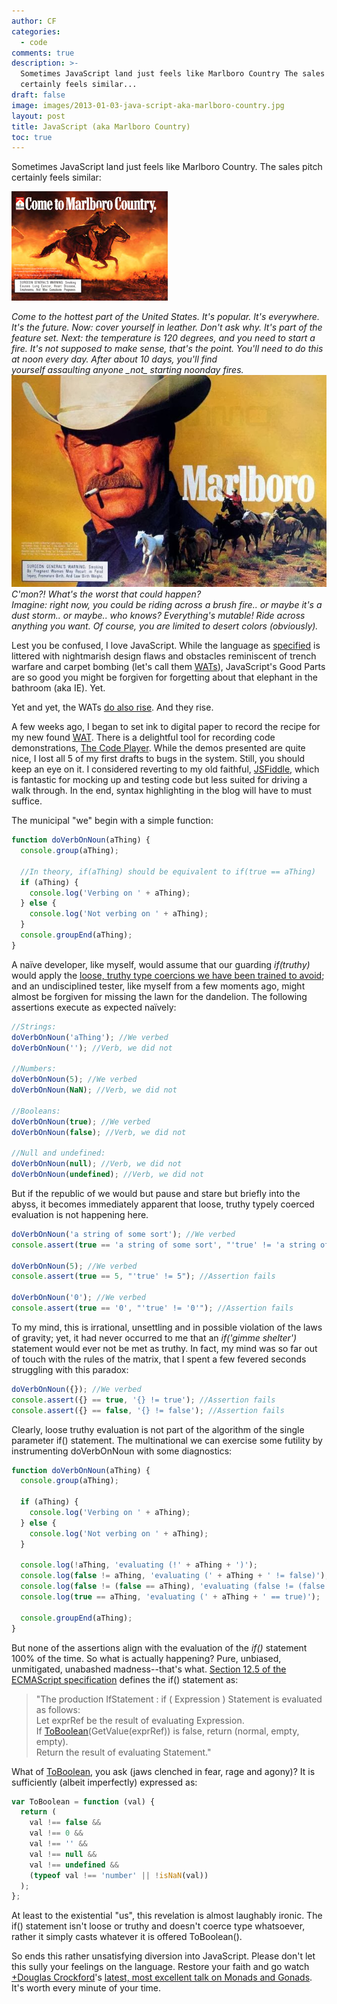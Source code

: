 ```yaml
---
author: CF
categories:
  - code
comments: true
description: >-
  Sometimes JavaScript land just feels like Marlboro Country The sales pitch
  certainly feels similar...
draft: false
image: images/2013-01-03-java-script-aka-marlboro-country.jpg
layout: post
title: JavaScript (aka Marlboro Country)
toc: true
---
```

    
Sometimes JavaScript land just feels like Marlboro Country. The sales pitch certainly feels similar:    
    
![marlboro country horse rider](https://github.com/crfroehlich/cdn/raw/main/images/marlboro_country_horse_rider.jpg)    
    
_Come to the hottest part of the United States. It's popular. It's everywhere. It's the future. Now: cover yourself in leather. Don't ask why. It's part of the feature set. Next: the temperature is 120 degrees, and you need to start a fire. It's not supposed to make sense, that's the point. You'll need to do this at noon every day. After about 10 days, you'll find yourself assaulting anyone \_not\_ starting noonday fires._    
![marlboro man](https://github.com/crfroehlich/cdn/raw/main/images/marlboro_man.jpg)    
_C'mon?! What's the worst that could happen?_    
_Imagine: right now, you could be riding across a brush fire.. or maybe it's a dust storm.. or maybe.. who knows? Everything's mutable! Ride across anything you want. Of course, you are limited to desert colors (obviously)._    
    
Lest you be confused, I love JavaScript. While the language as [specified](http://www.ecma-international.org/ecma-262/5.1/) is littered with nightmarish design flaws and obstacles reminiscent of trench warfare and carpet bombing (let's call them [WATs](https://www.destroyallsoftware.com/talks/wat)), JavaScript's Good Parts are so good you might be forgiven for forgetting about that elephant in the bathroom (aka IE). Yet.    
    
Yet and yet, the WATs [do also rise](http://www.workpump.com/bugcount/bugcount.html). And they rise.    
    
A few weeks ago, I began to set ink to digital paper to record the recipe for my new found [WAT](http://www.urbandictionary.com/define.php?term=wat&defid=3322419). There is a delightful tool for recording code demonstrations, [The Code Player](http://thecodeplayer.com/). While the demos presented are quite nice, I lost all 5 of my first drafts to bugs in the system. Still, you should keep an eye on it. I considered reverting to my old faithful, [JSFiddle](http://jsfiddle.net/), which is fantastic for mocking up and testing code but less suited for driving a walk through. In the end, syntax highlighting in the blog will have to must suffice.    
    
The municipal "we" begin with a simple function:    
    
```js    
function doVerbOnNoun(aThing) {    
  console.group(aThing);    
    
  //In theory, if(aThing) should be equivalent to if(true == aThing)    
  if (aThing) {    
    console.log('Verbing on ' + aThing);    
  } else {    
    console.log('Not verbing on ' + aThing);    
  }    
  console.groupEnd(aThing);    
}    
```    
    
A naïve developer, like myself, would assume that our guarding _if(truthy)_ would apply the [loose, truthy type coercions we have been trained to avoid](http://bonsaiden.github.com/JavaScript-Garden/#types.equality); and an undisciplined tester, like myself from a few moments ago, might almost be forgiven for missing the lawn for the dandelion. The following assertions execute as expected naïvely:    
    
```js    
//Strings:    
doVerbOnNoun('aThing'); //We verbed    
doVerbOnNoun(''); //Verb, we did not    
    
//Numbers:    
doVerbOnNoun(5); //We verbed    
doVerbOnNoun(NaN); //Verb, we did not    
    
//Booleans:    
doVerbOnNoun(true); //We verbed    
doVerbOnNoun(false); //Verb, we did not    
    
//Null and undefined:    
doVerbOnNoun(null); //Verb, we did not    
doVerbOnNoun(undefined); //Verb, we did not    
```    
    
But if the republic of we would but pause and stare but briefly into the abyss, it becomes immediately apparent that loose, truthy typely coerced evaluation is not happening here.    
    
```js    
doVerbOnNoun('a string of some sort'); //We verbed    
console.assert(true == 'a string of some sort', "'true' != 'a string of some sort'"); //Assertion fails    
    
doVerbOnNoun(5); //We verbed    
console.assert(true == 5, "'true' != 5"); //Assertion fails    
    
doVerbOnNoun('0'); //We verbed    
console.assert(true == '0', "'true' != '0'"); //Assertion fails    
```    
    
To my mind, this is irrational, unsettling and in possible violation of the laws of gravity; yet, it had never occurred to me that an _if('gimme shelter')_ statement would ever not be met as truthy. In fact, my mind was so far out of touch with the rules of the matrix, that I spent a few fevered seconds struggling with this paradox:    
    
```js    
doVerbOnNoun({}); //We verbed    
console.assert({} == true, '{} != true'); //Assertion fails    
console.assert({} == false, '{} != false'); //Assertion fails    
```    
    
Clearly, loose truthy evaluation is not part of the algorithm of the single parameter if() statement. The multinational we can exercise some futility by instrumenting doVerbOnNoun with some diagnostics:    
    
```js    
function doVerbOnNoun(aThing) {    
  console.group(aThing);    
    
  if (aThing) {    
    console.log('Verbing on ' + aThing);    
  } else {    
    console.log('Not verbing on ' + aThing);    
  }    
    
  console.log(!aThing, 'evaluating (!' + aThing + ')');    
  console.log(false != aThing, 'evaluating (' + aThing + ' != false)');    
  console.log(false != (false == aThing), 'evaluating (false != (false == ' + aThing + ')');    
  console.log(true == aThing, 'evaluating (' + aThing + ' == true)');    
    
  console.groupEnd(aThing);    
}    
```    
    
But none of the assertions align with the evaluation of the _if()_ statement 100% of the time. So what is actually happening? Pure, unbiased, unmitigated, unabashed madness--that's what. [Section 12.5 of the ECMAScript specification](http://www.ecma-international.org/ecma-262/5.1/#sec-12.5) defines the if() statement as:    
    
> "The production IfStatement : if ( Expression ) Statement is evaluated as follows:    
> Let exprRef be the result of evaluating Expression.    
> If [ToBoolean](http://www.ecma-international.org/ecma-262/5.1/#sec-9.2)(GetValue(exprRef)) is false, return (normal, empty, empty).    
> Return the result of evaluating Statement."    
    
What of [ToBoolean](http://www.ecma-international.org/ecma-262/5.1/#sec-9.2), you ask (jaws clenched in fear, rage and agony)? It is sufficiently (albeit imperfectly) expressed as:    
    
```js    
var ToBoolean = function (val) {    
  return (    
    val !== false &&    
    val !== 0 &&    
    val !== '' &&    
    val !== null &&    
    val !== undefined &&    
    (typeof val !== 'number' || !isNaN(val))    
  );    
};    
```    
    
At least to the existential "us", this revelation is almost laughably ironic. The if() statement isn't loose or truthy and doesn't coerce type whatsoever, rather it simply casts whatever it is offered ToBoolean().    
    
So ends this rather unsatisfying diversion into JavaScript. Please don't let this sully your feelings on the language. Restore your faith and go watch [+Douglas Crockford](http://plus.google.com/118095276221607585885)'s [latest, most excellent talk on Monads and Gonads](http://www.youtube.com/watch?v=dkZFtimgAcM). It's worth every minute of your time.    
